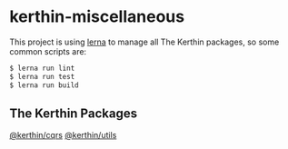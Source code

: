 # kerthin-miscellaneous
This project is using [lerna](https://github.com/lerna/lerna) to manage all The Kerthin packages, so some common scripts are:

```sh
$ lerna run lint
$ lerna run test
$ lerna run build
```

## The Kerthin Packages

[@kerthin/cqrs](https://github.com/thekerthin/kerthin-miscellaneous/tree/develop/packages/cqrs)
[@kerthin/utils](https://github.com/thekerthin/kerthin-miscellaneous/tree/develop/packages/utils)
